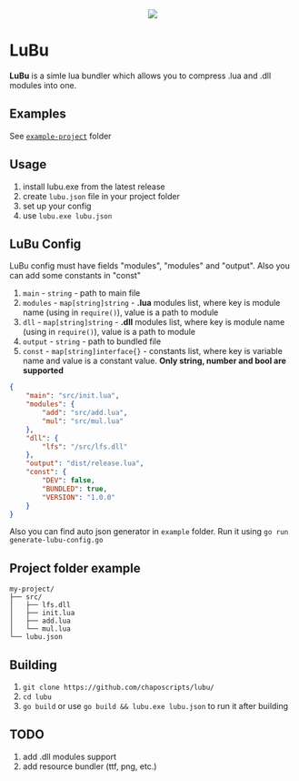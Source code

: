 <div style="text-align:center"><img src="https://www.blast.hk/attachments/259340/" /></div>

# LuBu
**LuBu** is a simle lua bundler which allows you to compress .lua and .dll modules into one.

## Examples
See [`example-project`](https://github.com/chaposcripts/lubu/tree/main/example-project) folder

## Usage
1. install lubu.exe from the latest release
2. create `lubu.json` file in your project folder
3. set up your config
4. use `lubu.exe lubu.json`

## LuBu Config
LuBu config must have fields "modules", "modules" and "output". Also you can add some constants in "const"
1. `main` - `string` - path to main file
2. `modules` - `map[string]string` - **.lua** modules list, where key is module name (using in `require()`), value is a path to module
3. `dll` - `map[string]string` - **.dll** modules list, where key is module name (using in `require()`), value is a path to module
4. `output` - `string` - path to bundled file
5. `const` - `map[string]interface{}` - constants list, where key is variable name and value is a constant value. **Only string, number and bool are supported**
  
```json
{
    "main": "src/init.lua",
    "modules": {
        "add": "src/add.lua",
        "mul": "src/mul.lua"
    },
    "dll": {
        "lfs": "/src/lfs.dll"
    },
    "output": "dist/release.lua",
    "const": {
        "DEV": false,
        "BUNDLED": true,
        "VERSION": "1.0.0"
    }
}
```
Also you can find auto json generator in `example` folder. Run it using `go run generate-lubu-config.go`
## Project folder example
```
my-project/
├── src/
│   ├── lfs.dll
│   ├── init.lua
│   ├── add.lua
│   └── mul.lua
└── lubu.json
```

## Building
1. `git clone https://github.com/chaposcripts/lubu/`
2. `cd lubu`
3. `go build` or use `go build && lubu.exe lubu.json` to run it after building

## TODO
1. add .dll modules support
2. add resource bundler (ttf, png, etc.)
